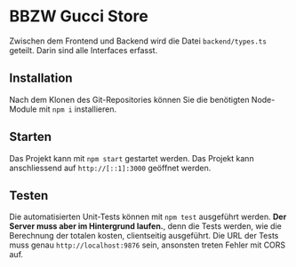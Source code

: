 # BBZW Gucci Store
Zwischen dem Frontend und Backend wird die Datei `backend/types.ts` geteilt. Darin sind alle Interfaces erfasst.
## Installation
Nach dem Klonen des Git-Repositories können Sie die benötigten Node-Module mit `npm i` installieren. 
## Starten
Das Projekt kann mit `npm start` gestartet werden.
Das Projekt kann anschliessend auf `http://[::1]:3000` geöffnet werden.
## Testen
Die automatisierten Unit-Tests können mit `npm test` ausgeführt werden.
**Der Server muss aber im Hintergrund laufen.**, denn die Tests werden, wie die Berechnung der totalen kosten, clientseitig ausgeführt.
Die URL der Tests muss genau `http://localhost:9876` sein, ansonsten treten Fehler mit CORS auf.
